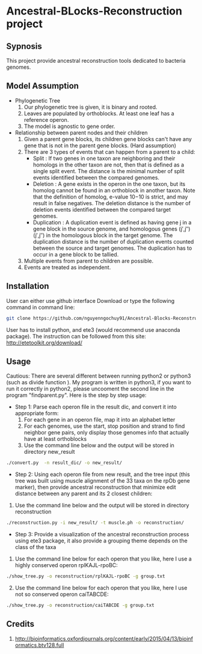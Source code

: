 # Ancestral-BLocks-Reconstruction project
## Sypnosis
This project provide ancestral reconstruction tools dedicated to bacteria genomes.

## Model Assumption
* Phylogenetic Tree
  1. Our phylogenetic tree is given, it is binary and rooted.
  2. Leaves are populated by orthoblocks. At least one leaf has a reference operon.
  3. The model is agnostic to gene order.
* Relationship between parent nodes and their children
  1. Given a parent gene blocks, its children gene blocks can't have any gene that is not in the parent gene blocks. (Hard assumption)
  2. There are 3 types of events that can happen from a parent to a child:
     * Split      : If two genes in one taxon are neighboring and their homologs in the other taxon are not, then that is defined as a single split event. The distance is the minimal number of split events identified between the compared genomes.
     * Deletion    : A gene exists in the operon in the one taxon, but its homolog cannot be found in an orthoblock in another taxon. Note that the definition of homolog, e-value 10−10 is strict, and may result in false negatives. The deletion distance is the number of deletion events identified between the compared target genomes.
     * Duplication : A duplication event is defined as having gene j in a gene block in the source genome, and homologous genes (j′,j″)(j′,j″) in the homologous block in the target genome. The duplication distance is the number of duplication events counted between the source and target genomes. The duplication has to occur in a gene block to be tallied.
  3. Multiple events from parent to children are possible.
  4. Events are treated as independent.

## Installation
User can either use github interface Download or type the following command in command line:
```bash
git clone https://github.com/nguyenngochuy91/Ancestral-Blocks-Reconstruction
```
User has to install python, and ete3 (would recommend use anaconda package). The instruction can be followed from this site:
http://etetoolkit.org/download/

## Usage

Cautious:
There are several different between running python2 or python3 (such as divide function
). My program is written in python3, if you want to run it correctly in python2, please uncooment the second line in the program "findparent.py".
Here is the step by step usage:
* Step 1: Parse each operon file in the result dic, and convert it into appropriate form:
  1. For each gene in an operon file, map it into an alphabet letter
  2. For each genomes, use the start, stop position and strand to find neighbor gene pairs, only display those genomes info that actually have at least orthoblocks
  3. Use the command line below and the output will be stored in directory new_result
```bash
./convert.py  -n result_dic/ -o new_result/ 
```
* Step 2: Using each operon file from new result, and the tree input (this tree was built using muscle alignment of the 33 taxa on the rpOb gene marker), then provide ancestral reconstruction that minimize edit distance between any parent and its 2 closest children:
1. Use the command line below and the output will be stored in directory reconstruction
```bash
./reconstruction.py -i new_result/ -t muscle.ph -o reconstruction/ 
```
* Step 3: Provide a visualization of the ancestral reconstruction process using ete3 package, it also provide a grouping theme depends on the class of the taxa
1. Use the command line below for each operon that you like, here I use a highly conserved operon rplKAJL-rpoBC:
```bash
./show_tree.py -o reconstruction/rplKAJL-rpoBC -g group.txt 
```
2. Use the command line below for each operon that you like, here I use not so conserved operon caiTABCDE:
```bash
./show_tree.py -o reconstruction/caiTABCDE -g group.txt 
```

## Credits
1. http://bioinformatics.oxfordjournals.org/content/early/2015/04/13/bioinformatics.btv128.full 



